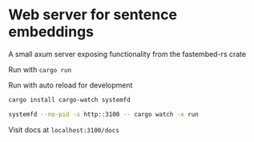 # Web server for sentence embeddings

A small axum server exposing functionality from the fastembed-rs crate

Run with `cargo run`

Run with auto reload for development


```sh
cargo install cargo-watch systemfd
```

```sh
systemfd --no-pid -s http::3100 -- cargo watch -x run
```

Visit docs at `localhost:3100/docs`